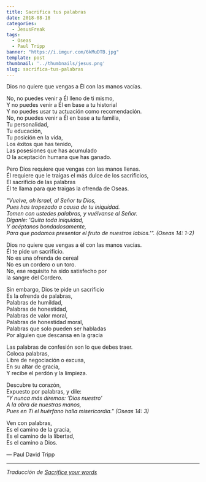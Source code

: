 ```yaml
---
title: Sacrifica tus palabras
date: 2018-08-18
categories: 
  - JesusFreak
tags: 
  - Oseas
  - Paul Tripp
banner: "https://i.imgur.com/6kMuDTB.jpg"
template: post
thumbnail: '../thumbnails/jesus.png'
slug: sacrifica-tus-palabras
---
```


Dios no quiere que vengas a Él con las manos vacías.

No, no puedes venir a Él lleno de ti mismo,<br>
Y no puedes venir a Él en base a tu historial<br>
Y no puedes usar tu actuación como recomendación.<br>
No, no puedes venir a Él en base a tu familia,<br>
Tu personalidad,<br>
Tu educación,<br>
Tu posición en la vida,<br>
Los éxitos que has tenido,<br>
Las posesiones que has acumulado<br>
O la aceptación humana que has ganado.

Pero Dios requiere que vengas con las manos llenas.<br>
Él requiere que le traigas el más dulce de los sacrificios,<br>
El sacrificio de las palabras<br>
Él te llama para que traigas la ofrenda de Oseas.

_"Vuelve, oh Israel, al Señor tu Dios,_<br>
_Pues has tropezado a causa de tu iniquidad._<br>
_Tomen con ustedes palabras, y vuélvanse al Señor._<br>
_Díganle: 'Quita toda iniquidad,_<br>
_Y acéptanos bondadosamente,_<br>
_Para que podamos presentar el fruto de nuestros labios.'". (Oseas 14: 1-2)_

Dios no quiere que vengas a él con las manos vacías.<br>
Él te pide un sacrificio.<br>
No es una ofrenda de cereal<br>
No es un cordero o un toro.<br>
No, ese requisito ha sido satisfecho por<br>
la sangre del Cordero.

Sin embargo, Dios te pide un sacrificio<br>
Es la ofrenda de palabras,<br>
Palabras de humildad,<br>
Palabras de honestidad,<br>
Palabras de valor moral,<br>
Palabras de honestidad moral,<br>
Palabras que solo pueden ser habladas<br>
Por alguien que descansa en la gracia

Las palabras de confesión son lo que debes traer.<br>
Coloca palabras,<br>
Libre de negociación o excusa,<br>
En su altar de gracia,<br>
Y recibe el perdón y la limpieza.

Descubre tu corazón,<br>
Expuesto por palabras, y dile:<br>
_"Y nunca más diremos: ‘Dios nuestro’_<br>
_A la obra de nuestras manos,_<br>
_Pues en Ti el huérfano halla misericordia." (Oseas 14: 3)_

Ven con palabras,<br>
Es el camino de la gracia,<br>
Es el camino de la libertad,<br>
Es el camino a Dios.

— Paul David Tripp

---

_Traducción de [Sacrifice your words](https://www.paultripp.com/wednesdays-word/posts/sacrifice-your-words)_
